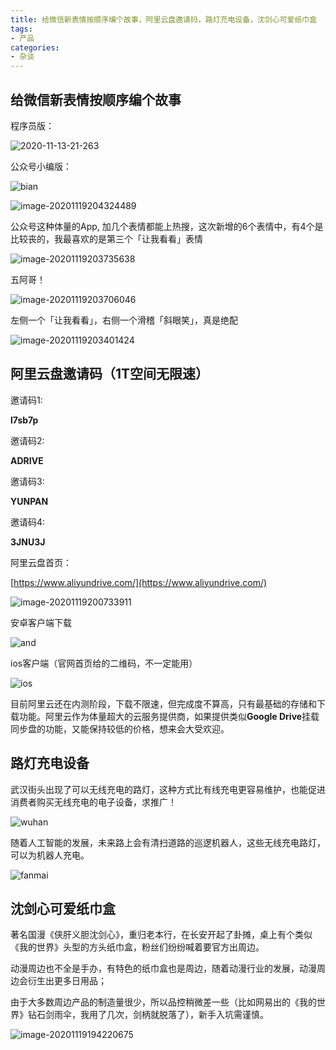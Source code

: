 ```yaml
---
title: 给微信新表情按顺序编个故事，阿里云盘邀请码，路灯充电设备，沈剑心可爱纸巾盒
tags:
- 产品
categories:
- 杂谈
---
```


## 给微信新表情按顺序编个故事





程序员版：



![2020-11-13-21-263](https://v2fy.com/asset/0i/jikemiji/jikemiji-md/2020-11-19-weixin.assets/2020-11-13-21-263.png)

公众号小编版：

![bian](https://v2fy.com/asset/0i/jikemiji/jikemiji-md/2020-11-19-weixin.assets/bian.jpeg)

![image-20201119204324489](https://v2fy.com/asset/0i/jikemiji/jikemiji-md/2020-11-19-weixin.assets/image-20201119204324489.png)

公众号这种体量的App, 加几个表情都能上热搜，这次新增的6个表情中，有4个是比较丧的，我最喜欢的是第三个「让我看看」表情

![image-20201119203735638](https://v2fy.com/asset/0i/jikemiji/jikemiji-md/2020-11-19-weixin.assets/image-20201119203735638.png)

五阿哥！

![image-20201119203706046](https://v2fy.com/asset/0i/jikemiji/jikemiji-md/2020-11-19-weixin.assets/image-20201119203706046.png)





左侧一个「让我看看」，右侧一个滑稽「斜眼笑」，真是绝配

![image-20201119203401424](https://v2fy.com/asset/0i/jikemiji/jikemiji-md/2020-11-19-weixin.assets/image-20201119203401424.png)



## 阿里云盘邀请码（1T空间无限速）

邀请码1:

**l7sb7p**

邀请码2:

**ADRIVE**

邀请码3:

**YUNPAN**


邀请码4:

**3JNU3J**





阿里云盘首页：

[https://www.aliyundrive.com/](https://www.aliyundrive.com/)

![image-20201119200733911](https://v2fy.com/asset/0i/jikemiji/jikemiji-md/2020-11-19-weixin.assets/image-20201119200733911.png)



安卓客户端下载

![and](https://v2fy.com/asset/0i/jikemiji/jikemiji-md/2020-11-19-weixin.assets/and.png)

ios客户端（官网首页给的二维码，不一定能用）

![ios](https://v2fy.com/asset/0i/jikemiji/jikemiji-md/2020-11-19-weixin.assets/ios.png)





目前阿里云还在内测阶段，下载不限速，但完成度不算高，只有最基础的存储和下载功能。阿里云作为体量超大的云服务提供商，如果提供类似**Google Drive**挂载同步盘的功能，又能保持较低的价格，想来会大受欢迎。



## 路灯充电设备



武汉街头出现了可以无线充电的路灯，这种方式比有线充电更容易维护，也能促进消费者购买无线充电的电子设备，求推广！

![wuhan](https://v2fy.com/asset/0i/jikemiji/jikemiji-md/2020-11-19-weixin.assets/wuhan.jpeg)

随着人工智能的发展，未来路上会有清扫道路的巡逻机器人，这些无线充电路灯，可以为机器人充电。

![fanmai](https://v2fy.com/asset/0i/jikemiji/jikemiji-md/2020-11-19-weixin.assets/fanmai.png)





## 沈剑心可爱纸巾盒



著名国漫《侠肝义胆沈剑心》，重归老本行，在长安开起了卦摊，桌上有个类似《我的世界》头型的方头纸巾盒，粉丝们纷纷喊着要官方出周边。



动漫周边也不全是手办，有特色的纸巾盒也是周边，随着动漫行业的发展，动漫周边会衍生出更多日用品；

由于大多数周边产品的制造量很少，所以品控稍微差一些（比如网易出的《我的世界》钻石剑雨伞，我用了几次，剑柄就脱落了），新手入坑需谨慎。



![image-20201119194220675](https://v2fy.com/asset/0i/jikemiji/jikemiji-md/2020-11-19-weixin.assets/image-20201119194220675.png)




